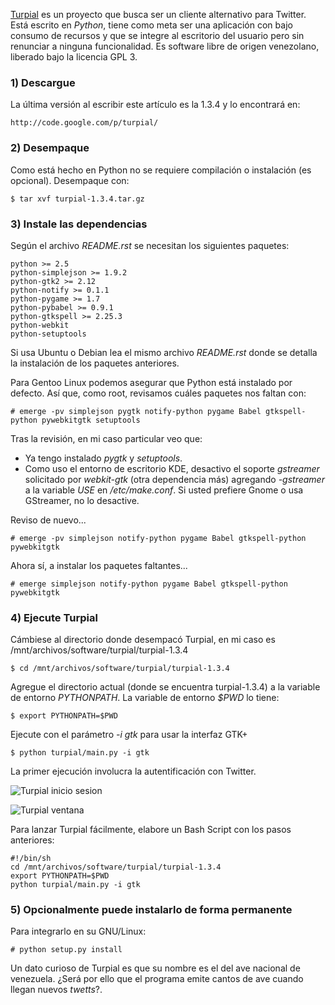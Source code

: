 
[Turpial](http://turpial.org.ve/) es un proyecto que busca ser un cliente alternativo para Twitter. Está escrito en *Python*, tiene como meta ser una aplicación con bajo consumo de recursos y que se integre al escritorio del usuario pero sin renunciar a ninguna funcionalidad. Es software libre de origen venezolano, liberado bajo la licencia GPL 3.

### 1) Descargue

La última versión al escribir este artículo es la 1.3.4 y lo encontrará en:

    http://code.google.com/p/turpial/

### 2) Desempaque

Como está hecho en Python no se requiere compilación o instalación (es opcional). Desempaque con:

    $ tar xvf turpial-1.3.4.tar.gz

### 3) Instale las dependencias

Según el archivo *README.rst* se necesitan los siguientes paquetes:

    python >= 2.5
    python-simplejson >= 1.9.2
    python-gtk2 >= 2.12
    python-notify >= 0.1.1
    python-pygame >= 1.7
    python-pybabel >= 0.9.1
    python-gtkspell >= 2.25.3
    python-webkit
    python-setuptools

Si usa Ubuntu o Debian lea el mismo archivo *README.rst* donde se detalla la instalación de los paquetes anteriores.

Para Gentoo Linux podemos asegurar que Python está instalado por defecto. Así que, como root, revisamos cuáles paquetes nos faltan con:

    # emerge -pv simplejson pygtk notify-python pygame Babel gtkspell-python pywebkitgtk setuptools

Tras la revisión, en mi caso particular veo que:

* Ya tengo instalado *pygtk* y *setuptools*.
* Como uso el entorno de escritorio KDE, desactivo el soporte *gstreamer* solicitado por *webkit-gtk* (otra dependencia más) agregando *-gstreamer* a la variable *USE* en */etc/make.conf*. Si usted prefiere Gnome o usa GStreamer, no lo desactive.

Reviso de nuevo...

    # emerge -pv simplejson notify-python pygame Babel gtkspell-python pywebkitgtk

Ahora sí, a instalar los paquetes faltantes...

    # emerge simplejson notify-python pygame Babel gtkspell-python pywebkitgtk

### 4) Ejecute Turpial

Cámbiese al directorio donde desempacó Turpial, en mi caso es /mnt/archivos/software/turpial/turpial-1.3.4

    $ cd /mnt/archivos/software/turpial/turpial-1.3.4

Agregue el directorio actual (donde se encuentra turpial-1.3.4) a la variable de entorno *PYTHONPATH*. La variable de entorno *$PWD* lo tiene:

    $ export PYTHONPATH=$PWD

Ejecute con el parámetro *-i gtk* para usar la interfaz GTK+

    $ python turpial/main.py -i gtk

La primer ejecución involucra la autentificación con Twitter.

![Turpial inicio sesion](twitter-turpial/turpial-inicio-sesion.png)

![Turpial ventana](twitter-turpial/turpial-ventana.jpg)

Para lanzar Turpial fácilmente, elabore un Bash Script con los pasos anteriores:

    #!/bin/sh
    cd /mnt/archivos/software/turpial/turpial-1.3.4
    export PYTHONPATH=$PWD
    python turpial/main.py -i gtk

### 5) Opcionalmente puede instalarlo de forma permanente

Para integrarlo en su GNU/Linux:

    # python setup.py install

Un dato curioso de Turpial es que su nombre es el del ave nacional de venezuela. ¿Será por ello que el programa emite cantos de ave cuando llegan nuevos _twetts_?.
